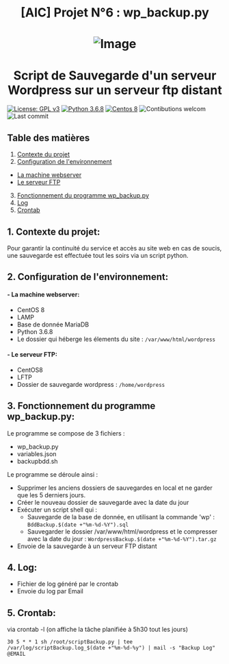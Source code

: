 


# <div align="center"> [AIC] Projet N°6 : wp_backup.py </div>
# <div align="center"> ![Image](https://upload.wikimedia.org/wikipedia/commons/2/23/Python_powered.svg)  </div>
# <div align="center"> Script de Sauvegarde d'un serveur Wordpress sur un serveur ftp distant </div>



[![License: GPL v3](https://img.shields.io/badge/License-GPLv3-blue.svg)](LICENSE)
[![Python 3.6.8](https://badgen.net/badge/python/3.6.8)](https://www.python.org/downloads/release/python-368/)
[![Centos 8](https://badgen.net/badge/CentOS/8)](https://www.centos.org/)
![Contibutions welcom](https://img.shields.io/badge/contributions-welcom-orange.svg)
![Last commit](https://img.shields.io/github/last-commit/hanroy/OC-P6)


## Table des matières
1. [Contexte du projet](#part1)
2. [Configuration de l'environnement](#part2)
  - [La machine webserver](#part2.1)
  - [Le serveur FTP](#part2.2)
 
3. [Fonctionnement du programme wp_backup.py](#part3)
4. [Log](#part4)
5. [Crontab](#part5)

## <a name="part1"> 1. Contexte du projet: </a>
Pour garantir la continuité du service et accès au site web en cas de soucis, une sauvegarde est effectuée tout les soirs via un script python.  

## <a name="part2"> 2. Configuration de l'environnement: </a>
#### <a name="part2.1"> - La machine webserver: </a>
- CentOS 8
- LAMP
- Base de donnée MariaDB
- Python 3.6.8
- Le dossier qui héberge les élements du site : `/var/www/html/wordpress`

#### <a name="part2.2"> - Le serveur FTP: </a>
- CentOS8
- LFTP
- Dossier de sauvegarde wordpress : `/home/wordpress`

## <a name="part3"> 3. Fonctionnement du programme wp_backup.py: </a>
Le programme se compose de 3 fichiers :
- wp_backup.py
- variables.json
- backupbdd.sh

Le programme se déroule ainsi :
- Supprimer les anciens dossiers de sauvegardes en local et ne garder que les 5 derniers jours.
- Créer le nouveau dossier de sauvegarde avec la date du jour 
- Exécuter un script shell qui :
  - Sauvegarde de la base de donnée, en utilisant la commande 'wp' : `BddBackup.$(date +"%m-%d-%Y").sql`
  - Sauvegarder le dossier /var/www/html/wordpress et le compresser avec la date du jour : `WordpressBackup.$(date +"%m-%d-%Y").tar.gz`
- Envoie de la sauvegarde à un serveur FTP distant 
## <a name="part4"> 4. Log: </a>
- Fichier de log généré par le crontab 
- Envoie du log par Email 

## <a name="part5"> 5. Crontab: </a>
via crontab -l (on affiche la tâche planifiée à 5h30 tout les jours)

`30 5 * * 1 sh /root/scriptBackup.py | tee /var/log/scriptBackup.log_$(date +"%m-%d-%y") | mail -s "Backup Log" @EMAIL`
